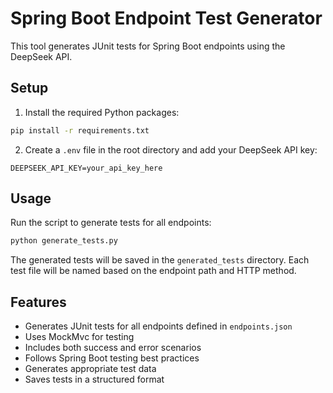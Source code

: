 # Spring Boot Endpoint Test Generator

This tool generates JUnit tests for Spring Boot endpoints using the DeepSeek API.

## Setup

1. Install the required Python packages:
```bash
pip install -r requirements.txt
```

2. Create a `.env` file in the root directory and add your DeepSeek API key:
```
DEEPSEEK_API_KEY=your_api_key_here
```

## Usage

Run the script to generate tests for all endpoints:
```bash
python generate_tests.py
```

The generated tests will be saved in the `generated_tests` directory. Each test file will be named based on the endpoint path and HTTP method.

## Features

- Generates JUnit tests for all endpoints defined in `endpoints.json`
- Uses MockMvc for testing
- Includes both success and error scenarios
- Follows Spring Boot testing best practices
- Generates appropriate test data
- Saves tests in a structured format